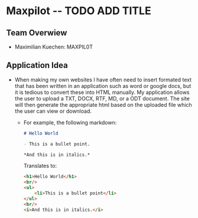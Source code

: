 # Maxpilot -- TODO ADD TITLE

## Team Overwiew
- Maximilian Kuechen: MAXPIL0T

## Application Idea

- When making my own websites I have often need to insert formated text that has been written in an application such as word or google docs, but it is tedious to convert these into HTML manually. My application allows the user to upload a TXT, DOCX, RTF, MD, or a ODT document. The site will then generate the appropriate html based on the uploaded file which the user can view or download.

    - For example, the following markdown:
        ```md
        # Hello World 

        - This is a bullet point.

        *And this is in italics.*
        ```
        Translates to:

        ```html
        <h1>Hello World</h1>
        <br/>
        <ul>
            <li>This is a bullet point</li>
        </ul>
        <br/>
        <i>And this is in italics.</i>
        ```
